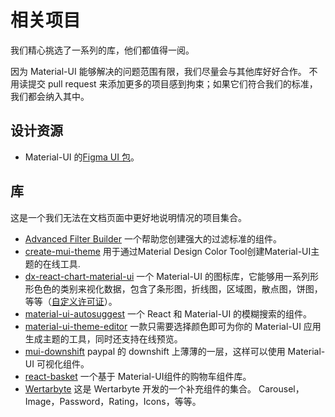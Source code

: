 # 相关项目

<p class="description">我们精心挑选了一系列的库，他们都值得一阅。</p>

因为 Material-UI 能够解决的问题范围有限，我们尽量会与其他库好好合作。 不用读提交 pull request 来添加更多的项目感到拘束；如果它们符合我们的标准，我们都会纳入其中。

## 设计资源

- Material-UI 的[Figma UI 包](https://material.5ly.co/)。

## 库

这是一个我们无法在文档页面中更好地说明情况的项目集合。

- [Advanced Filter Builder](https://github.com/logipro/logi-filter-builder) 一个帮助您创建强大的过滤标准的组件。
- [create-mui-theme](https://react-theming.github.io/create-mui-theme/) 用于通过Material Design Color Tool创建Material-UI主题的在线工具.
- [dx-react-chart-material-ui](https://devexpress.github.io/devextreme-reactive/react/chart/) 一个 Material-UI 的图标库，它能够用一系列形形色色的类别来视化数据，包含了条形图，折线图，区域图，散点图，饼图，等等（[自定义许可证](https://js.devexpress.com/licensing/)）。
- [material-ui-autosuggest](https://github.com/plan-three/material-ui-autosuggest) 一个 React 和 Material-UI 的模糊搜索的组件。
- [material-ui-theme-editor](https://in-your-saas.github.io/material-ui-theme-editor/) 一款只需要选择颜色即可为你的 Material-UI 应用生成主题的工具，同时还支持在线预览。
- [mui-downshift](https://github.com/techniq/mui-downshift) paypal 的 downshift 上薄薄的一层，这样可以使用 Material-UI 可视化组件。
- [react-basket](https://github.com/mbrn/react-basket) 一个基于 Material-UI组件的购物车组件库。
- [Wertarbyte](https://mui.wertarbyte.com/) 这是 Wertarbyte 开发的一个补充组件的集合。 Carousel，Image，Password，Rating，Icons，等等。